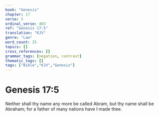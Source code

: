 ```yaml
---
book: "Genesis"
chapter: 17
verse: 5
ordinal_verse: 403
ref: "Genesis 17:5"
translation: "KJV"
genre: "Law"
word_count: 25
topics: []
cross_references: []
grammar_tags: [negation, contrast]
thematic_tags: []
tags: ["Bible","KJV","Genesis"]
---
```


# Genesis 17:5

Neither shall thy name any more be called Abram, but thy name shall be Abraham; for a father of many nations have I made thee.
